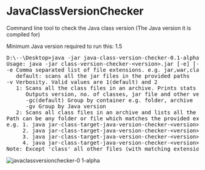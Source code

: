 # JavaClassVersionChecker
Command line tool to check the Java class version (The Java version it is compiled for)

Minimum Java version required to run this: 1.5

<pre>
D:\--\Desktop>java -jar java-class-version-checker-0.1-alpha.jar
Usage: java -jar class-version-checker-&lt;version&gt;.jar [-e] [-v] Path1 Path2 ..
-e Comma separated list of file extensions. e.g. jar,war,class,..
   default: scans all the jar files in the provided paths
-v Verbosity. Valid values are 1(default) and 2
   1: Scans all the class files in an archive. Prints stats
      Outputs version, no. of classes, jar file and other versions of class files found in the archive
      -gc(default) Group by container e.g. folder, archive
      -gv Group by Java version
   2: Scans all class files in an archive and lists all the files in output
Path can be any folder or file which matches the provided extension
e.g. 1. java jar-class-target-java-version-checker-&lt;version&gt;.jar Folder1 Folder2
     2. java jar-class-target-java-version-checker-&lt;version&gt;.jar -e war,ear xyz.war abc.ear Folder2
     3. java jar-class-target-java-version-checker-&lt;version&gt;.jar abc.jar
     4. java jar-class-target-java-version-checker-&lt;version&gt;.jar -e class,jar abc.jar Xyz.class Folder
Note: Except 'class' all other files (with matching extension e.g. war,zip,ear) will be considered as a compressed zip files
</pre>

![javaclassversionchecker-0 1-alpha](https://cloud.githubusercontent.com/assets/4668696/6602488/f6e67170-c841-11e4-95bc-9efc7ed2d0c6.png)

